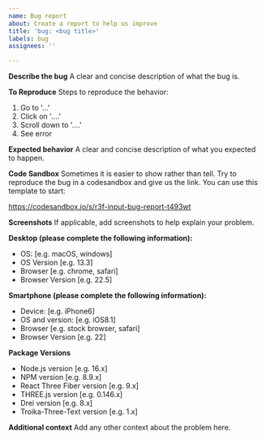 ```yaml
---
name: Bug report
about: Create a report to help us improve
title: 'bug: <bug title>'
labels: bug
assignees: ''

---
```


**Describe the bug**
A clear and concise description of what the bug is.

**To Reproduce**
Steps to reproduce the behavior:
1. Go to '...'
2. Click on '....'
3. Scroll down to '....'
4. See error

**Expected behavior**
A clear and concise description of what you expected to happen.

**Code Sandbox**
Sometimes it is easier to show rather than tell. Try to reproduce the bug in a codesandbox and give us the link. You can use this template to start:

https://codesandbox.io/s/r3f-input-bug-report-t493wt

**Screenshots**
If applicable, add screenshots to help explain your problem.

**Desktop (please complete the following information):**
 - OS: [e.g. macOS, windows]
 - OS Version [e.g. 13.3]
 - Browser [e.g. chrome, safari]
 - Browser Version [e.g. 22.5]

**Smartphone (please complete the following information):**
 - Device: [e.g. iPhone6]
 - OS and version: [e.g. iOS8.1]
 - Browser [e.g. stock browser, safari]
 - Browser Version [e.g. 22]

**Package Versions**
- Node.js version [e.g. 16.x]
- NPM version [e.g. 8.9.x]
- React Three Fiber version [e.g. 9.x]
- THREE.js version [e.g. 0.146.x]
- Drei version [e.g. 8.x]
- Troika-Three-Text version [e.g. 1.x]

**Additional context**
Add any other context about the problem here.
